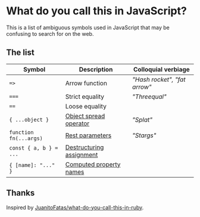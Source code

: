 # What do you call this in JavaScript?

This is a list of ambiguous symbols used in JavaScript that may be confusing to search for on the web.

## The list

| Symbol | Description    | Colloquial verbiage |
| ------ | -------------- | ------------------- |
| `=>`   | Arrow function | _"Hash rocket", "fat arrow"_ |
| `===`   | Strict equality | _"Threequal"_ |
| `==`   | Loose equality | |
| `{ ...object }` | [Object spread operator](https://redux.js.org/recipes/using-object-spread-operator) | _"Splat"_ |
| `function fn(...args)` | [Rest parameters](https://developer.mozilla.org/en-US/docs/Web/JavaScript/Reference/Functions/rest_parameters) | _"Stargs"_ |
| `const { a, b } = ...` | [Destructuring assignment](https://developer.mozilla.org/en-US/docs/Web/JavaScript/Reference/Operators/Destructuring_assignment) | |
| `{ [name]: "..." }` | [Computed property names](https://developer.mozilla.org/en-US/docs/Web/JavaScript/Reference/Operators/Object_initializer#Computed_property_names) | |

## Thanks

Inspired by [JuanitoFatas/what-do-you-call-this-in-ruby](https://github.com/JuanitoFatas/what-do-you-call-this-in-ruby).
